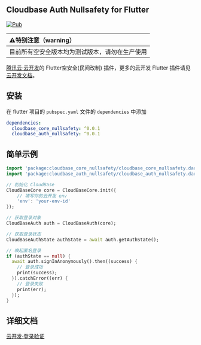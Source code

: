 ## Cloudbase Auth Nullsafety for Flutter

[![Pub](https://img.shields.io/pub/v/cloudbase_auth_nullsafety)]()

|:warning:特别注意（warning）                |
|:------------------------------------------|
|目前所有空安全版本均为测试版本，请勿在生产使用 |

[腾讯云·云开发](https://www.cloudbase.net/)的 Flutter空安全(民间改制) 插件，更多的云开发 Flutter 插件请见[云开发文档](https://docs.cloudbase.net/api-reference/flutter/install.html)。

## 安装

在 flutter 项目的 `pubspec.yaml` 文件的 `dependencies` 中添加

```yaml
dependencies:
  cloudbase_core_nullsafety: ^0.0.1
  cloudbase_auth_nullsafety: ^0.0.1
```

## 简单示例

```dart
import 'package:cloudbase_core_nullsafety/cloudbase_core_nullsafety.dart';;
import 'package:cloudbase_auth_nullsafety/cloudbase_auth_nullsafety.dart';

// 初始化 CloudBase
CloudBaseCore core = CloudBaseCore.init({
    // 填写你的云开发 env
    'env': 'your-env-id'
});

// 获取登录对象
CloudBaseAuth auth = CloudBaseAuth(core);

// 获取登录状态
CloudBaseAuthState authState = await auth.getAuthState();

// 唤起匿名登录
if (authState == null) {
  await auth.signInAnonymously().then((success) {
    // 登录成功
    print(success);
  }).catchError((err) {
    // 登录失败
    print(err);
  });
}
```

## 详细文档

[云开发·登录验证](https://docs.cloudbase.net/api-reference/flutter/authentication.html)
